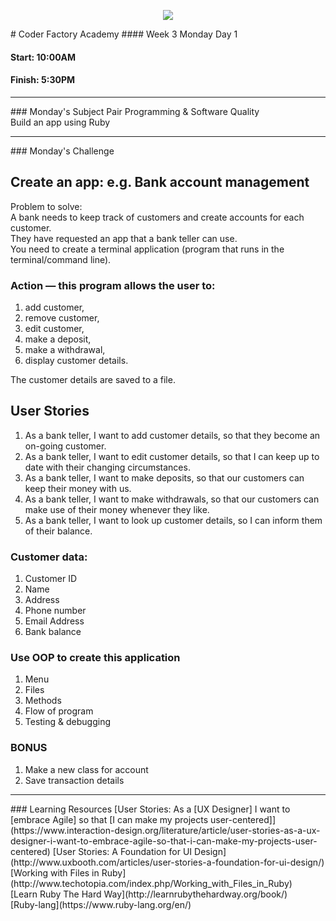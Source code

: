 <p align="center"><img src="https://github.com/coder-factory-academy/cf-guidline-css/blob/master/CFA.png"></p>
# Coder Factory Academy
#### Week 3 Monday Day 1

#### Start: 10:00AM
#### Finish: 5:30PM
<hr>
### Monday's Subject
Pair Programming & Software Quality <br>
Build an app using Ruby


<hr>
### Monday's Challenge

## Create an app: e.g. Bank account management

Problem to solve: <br>
A bank needs to keep track of customers and create accounts for each customer.<br>
They have requested an app that a bank teller can use.<br>
You need to create a terminal application (program that runs in the terminal/command line).

### Action — this program allows the user to:
1. add customer,
2. remove customer,
3. edit customer,
4. make a deposit,
5. make a withdrawal,
6. display customer details.

The customer details are saved to a file.

## User Stories

1. As a bank teller, I want to add customer details, so that they become an on-going customer.
2. As a bank teller, I want to edit customer details, so that I can keep up to date with their changing circumstances.
3. As a bank teller, I want to make deposits, so that our customers can keep their money with us.
4. As a bank teller, I want to make withdrawals, so that our customers can make use of their money whenever they like.
5. As a bank teller, I want to look up customer details, so I can inform them of their balance.

### Customer data:
1. Customer ID
1. Name
2. Address
3. Phone number
4. Email Address
5. Bank balance

### Use OOP to create this application

1. Menu
2. Files
3. Methods
4. Flow of program
5. Testing & debugging


### BONUS
1. Make a new class for account
2. Save transaction details

<hr>
### Learning Resources
[User Stories: As a [UX Designer] I want to [embrace Agile] so that [I can make my projects user-centered]](https://www.interaction-design.org/literature/article/user-stories-as-a-ux-designer-i-want-to-embrace-agile-so-that-i-can-make-my-projects-user-centered)  
[User Stories: A Foundation for UI Design](http://www.uxbooth.com/articles/user-stories-a-foundation-for-ui-design/)  
[Working with Files in Ruby](http://www.techotopia.com/index.php/Working_with_Files_in_Ruby) <br>
[Learn Ruby The Hard Way](http://learnrubythehardway.org/book/) <br>
[Ruby-lang](https://www.ruby-lang.org/en/)
